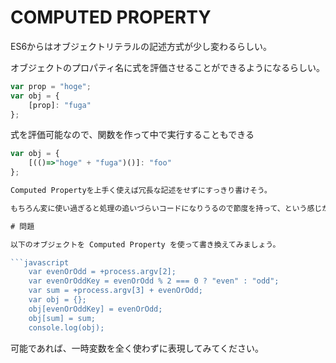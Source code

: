 # COMPUTED PROPERTY

ES6からはオブジェクトリテラルの記述方式が少し変わるらしい。

オブジェクトのプロパティ名に式を評価させることができるようになるらしい。

```javascript
var prop = "hoge";
var obj = {
    [prop]: "fuga"
};
```

式を評価可能なので、関数を作って中で実行することもできる

```javascript
var obj = {
    [(()=>"hoge" + "fuga")()]: "foo"
};

Computed Propertyを上手く使えば冗長な記述をせずにすっきり書けそう。

もちろん変に使い過ぎると処理の追いづらいコードになりうるので節度を持って、という感じか。

# 問題

以下のオブジェクトを Computed Property を使って書き換えてみましょう。

```javascript
    var evenOrOdd = +process.argv[2];
    var evenOrOddKey = evenOrOdd % 2 === 0 ? "even" : "odd";
    var sum = +process.argv[3] + evenOrOdd;
    var obj = {};
    obj[evenOrOddKey] = evenOrOdd;
    obj[sum] = sum;
    console.log(obj);
```

可能であれば、一時変数を全く使わずに表現してみてください。
